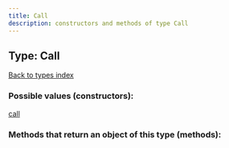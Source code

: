 ```yaml
---
title: Call
description: constructors and methods of type Call
---
```

## Type: Call  
[Back to types index](index.md)



### Possible values (constructors):

[call](../constructors/call.md)  



### Methods that return an object of this type (methods):



